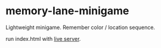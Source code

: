 # memory-lane-minigame
Lightweight minigame. Remember color / location sequence.

run index.html with [live server](https://marketplace.visualstudio.com/items?itemName=ritwickdey.LiveServer).
